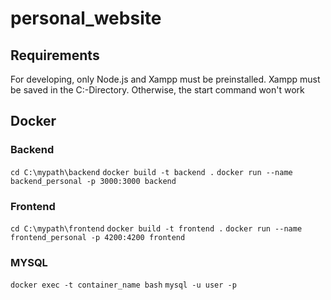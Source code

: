 # personal_website

## Requirements
For developing, only Node.js and Xampp must be preinstalled.
Xampp must be saved in the C:\-Directory. Otherwise, the start command won't work

## Docker
### Backend
`cd C:\mypath\backend`
`docker build -t backend .`
`docker run --name backend_personal -p 3000:3000 backend`

### Frontend
`cd C:\mypath\frontend`
`docker build -t frontend .`
`docker run --name frontend_personal -p 4200:4200 frontend`

### MYSQL
`docker exec -t container_name bash`
`mysql -u user -p`